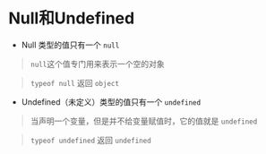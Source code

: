 # Null和Undefined


- Null 类型的值只有一个 `null`
> `null`这个值专门用来表示一个空的对象

> `typeof null` 返回 `object`

- Undefined（未定义）类型的值只有一个 `undefined`

> 当声明一个变量，但是并不给变量赋值时，它的值就是 `undefined`

> `typeof undefined` 返回 `undefined`